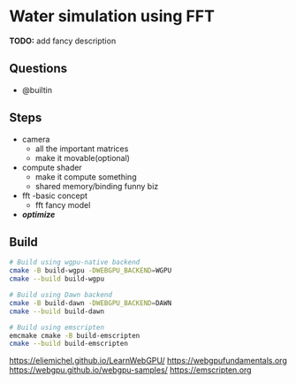 Water simulation using FFT
==============

**TODO:** add fancy description

Questions
---------
- @builtin    

Steps
-----
- camera
    - all the important matrices   
    - make it movable(optional)   
- compute shader  
    - make it compute something   
    - shared memory/binding funny biz   
- fft 
    -basic concept   
    - fft fancy model   
- ***optimize***


Build
-----

```bash
# Build using wgpu-native backend
cmake -B build-wgpu -DWEBGPU_BACKEND=WGPU
cmake --build build-wgpu

# Build using Dawn backend
cmake -B build-dawn -DWEBGPU_BACKEND=DAWN
cmake --build build-dawn

# Build using emscripten
emcmake cmake -B build-emscripten
cmake --build build-emscripten
```

https://eliemichel.github.io/LearnWebGPU/
https://webgpufundamentals.org
https://webgpu.github.io/webgpu-samples/
https://emscripten.org
